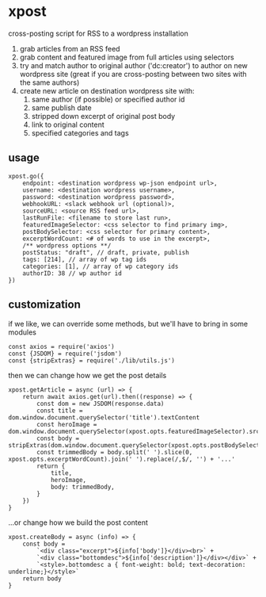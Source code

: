 # xpost

cross-posting script for RSS to a wordpress installation

1) grab articles from an RSS feed
2) grab content and featured image from full articles using selectors
3) try and match author to original author ('dc:creator') to author on new wordpress site (great if you are cross-posting between two sites with the same authors)
4) create new article on destination wordpress site with:
   1) same author (if possible) or specified author id
   2) same publish date
   3) stripped down excerpt of original post body
   4) link to original content
   5) specified categories and tags

## usage

```
xpost.go({
    endpoint: <destination wordpress wp-json endpoint url>,
    username: <destination wordpress username>,
    password: <destination wordpress password>,
    webhookURL: <slack webhook url (optional)>,
    sourceURL: <source RSS feed url>,
    lastRunFile: <filename to store last run>,
    featuredImageSelector: <css selector to find primary img>,
    postBodySelector: <css selector for primary content>,
    excerptWordCount: <# of words to use in the excerpt>,
    /** wordpress options **/
    postStatus: "draft", // draft, private, publish
    tags: [214], // array of wp tag ids
    categories: [1], // array of wp category ids
    authorID: 38 // wp author id
})
```

## customization
if we like, we can override some methods, but we'll have to bring in some modules
```
const axios = require('axios')
const {JSDOM} = require('jsdom')
const {stripExtras} = require('./lib/utils.js')
```


then we can change how we get the post details
```
xpost.getArticle = async (url) => {
    return await axios.get(url).then((response) => {
        const dom = new JSDOM(response.data)
        const title = dom.window.document.querySelector('title').textContent
        const heroImage = dom.window.document.querySelector(xpost.opts.featuredImageSelector).src
        const body = stripExtras(dom.window.document.querySelector(xpost.opts.postBodySelector).innerHTML)
        const trimmedBody = body.split(' ').slice(0, xpost.opts.excerptWordCount).join(' ').replace(/,$/, '') + '...'
        return {
            title,
            heroImage,
            body: trimmedBody,
        }
    })
}
```
...or change how we build the post content
```
xpost.createBody = async (info) => {
    const body =
        `<div class="excerpt">${info['body']}</div><br>` +
        `<div class="bottomdesc">${info['description']}</div></div>` +
        `<style>.bottomdesc a { font-weight: bold; text-decoration: underline;}</style>`
    return body
}
```
